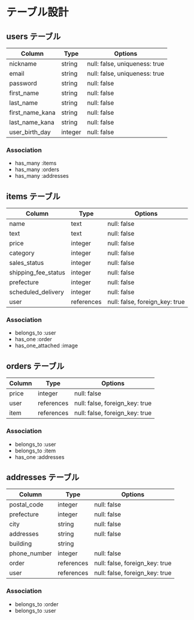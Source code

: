 # テーブル設計

## users テーブル

| Column          | Type    | Options                       |
| --------------- | ------- | ----------------------------- |
| nickname        | string  | null: false, uniqueness: true |
| email           | string  | null: false, uniqueness: true |
| password        | string  | null: false                   |
| first_name      | string  | null: false                   |  
| last_name       | string  | null: false                   |
| first_name_kana | string  | null: false                   |
| last_name_kana  | string  | null: false                   |
| user_birth_day  | integer | null: false                   |

### Association

- has_many :items
- has_many :orders
- has_many :addresses


## items テーブル

| Column              | Type       | Options                        |
| ------------------- | ---------- | ------------------------------ |
| name                | text       | null: false                    |
| text                | text       | null: false                    |
| price               | integer    | null: false                    |
| category            | integer    | null: false                    |  
| sales_status        | integer    | null: false                    |
| shipping_fee_status | integer    | null: false                    |
| prefecture          | integer    | null: false                    |
| scheduled_delivery  | integer    | null: false                    |
| user                | references | null: false, foreign_key: true |

### Association

- belongs_to :user
- has_one :order
- has_one_attached :image


## orders テーブル

| Column | Type       | Options                        |
| -----  | ---------- | ------------------------------ |
| price  | integer    | null: false                    |
| user   | references | null: false, foreign_key: true |
| item   | references | null: false, foreign_key: true |

### Association

- belongs_to :user
- belongs_to :item
- has_one :addresses


## addresses テーブル

| Column       | Type       | Options                        |
| -------------| ---------- | ------------------------------ |
| postal_code  | integer    | null: false                    |
| prefecture   | integer    | null: false                    |
| city         | string     | null: false                    |
| addresses    | string     | null: false                    |  
| building     | string     |                                |
| phone_number | integer    | null: false                    |
| order        | references | null: false, foreign_key: true |
| user         | references | null: false, foreign_key: true |

### Association
- belongs_to :order
- belongs_to :user